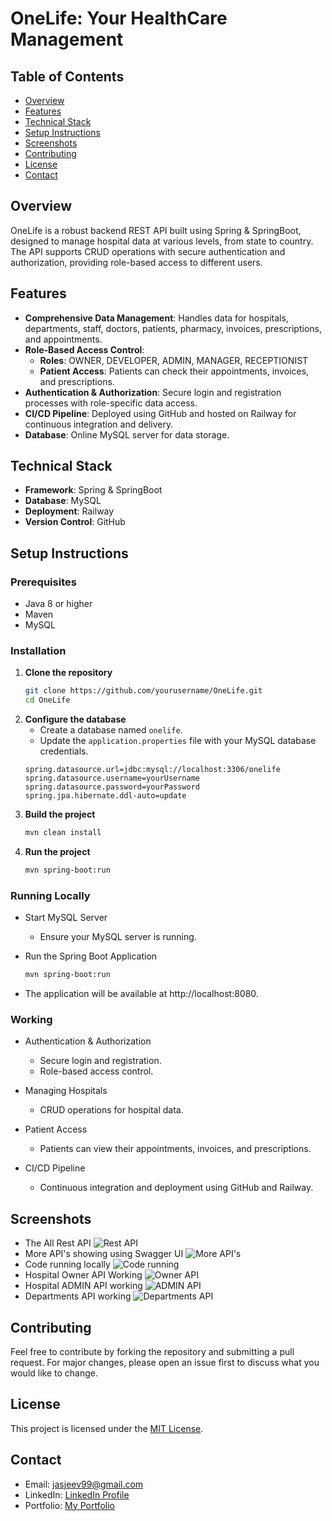 # OneLife: Your HealthCare Management

## Table of Contents

- [Overview](#Overview)
- [Features](#Features)
- [Technical Stack](#Technical-Stack)
- [Setup Instructions](#Setup-Instructions)
- [Screenshots](#Screenshots)
- [Contributing](#contributing)
- [License](#license)
- [Contact](#contact)


## Overview
OneLife is a robust backend REST API built using Spring & SpringBoot, designed to manage hospital data at various levels, from state to country. The API supports CRUD operations with secure authentication and authorization, providing role-based access to different users.

## Features
- **Comprehensive Data Management**: Handles data for hospitals, departments, staff, doctors, patients, pharmacy, invoices, prescriptions, and appointments.
- **Role-Based Access Control**:
    - **Roles**: OWNER, DEVELOPER, ADMIN, MANAGER, RECEPTIONIST
    - **Patient Access**: Patients can check their appointments, invoices, and prescriptions.
- **Authentication & Authorization**: Secure login and registration processes with role-specific data access.
- **CI/CD Pipeline**: Deployed using GitHub and hosted on Railway for continuous integration and delivery.
- **Database**: Online MySQL server for data storage.

## Technical Stack
- **Framework**: Spring & SpringBoot
- **Database**: MySQL
- **Deployment**: Railway
- **Version Control**: GitHub

## Setup Instructions

### Prerequisites
- Java 8 or higher
- Maven
- MySQL

### Installation
1. **Clone the repository**
   ```bash
   git clone https://github.com/yourusername/OneLife.git
   cd OneLife
2. **Configure the database**
    - Create a database named `onelife`.
    - Update the `application.properties` file with your MySQL database credentials.
   ```properties
   spring.datasource.url=jdbc:mysql://localhost:3306/onelife
   spring.datasource.username=yourUsername
   spring.datasource.password=yourPassword
   spring.jpa.hibernate.ddl-auto=update
3. **Build the project**
   ```bash
   mvn clean install
4. **Run the project**
   ```bash
   mvn spring-boot:run

### Running Locally

- Start MySQL Server 
  - Ensure your MySQL server is running.
- Run the Spring Boot Application

    ```bash
    mvn spring-boot:run

- The application will be available at http://localhost:8080.

### Working 

- Authentication & Authorization
  - Secure login and registration.
  - Role-based access control.
  
- Managing Hospitals 
  - CRUD operations for hospital data.
- Patient Access 
  - Patients can view their appointments, invoices, and prescriptions.
- CI/CD Pipeline 
  - Continuous integration and deployment using GitHub and Railway.

## Screenshots
- The All Rest API
![Rest API](images/2.jpg)
- More API's showing using Swagger UI
![More API's](images/3.jpg)
- Code running locally
![ Code running](images/1.jpg)
- Hospital Owner API Working
![Owner API](images/4.jpg)
- Hospital ADMIN API working
![ADMIN API](images/5.jpg)
- Departments API working
![Departments API](images/6.jpg)

## Contributing
Feel free to contribute by forking the repository and submitting a pull request. For major changes, please open an issue first to discuss what you would like to change.

## License

This project is licensed under the [MIT License](LICENSE).

## Contact

- Email: jasjeev99@gmail.com
- LinkedIn: [LinkedIn Profile](https://www.linkedin.com/in/jasjeev-singh-k-773238247)
- Portfolio: [My Portfolio](https://www.linktr.ee/jskkk_013)